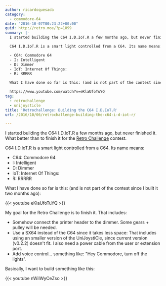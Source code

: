 ```yaml
---
author: ricardoquesada
category:
  - commodore-64
date: "2016-10-07T00:23:22+00:00"
guid: http://retro.moe/?p=1899
summary: |-
  I started building the C64 I.D.IoT.R a few months ago, but never finished it. What better than to finish it for the [Retro Challenge](http://www.wickensonline.co.uk/retrochallenge-2012sc/) contest.

  C64 I.D.IoT.R is a smart light controlled from a C64. Its name means:

  - C64: Commodore 64
  - I: Intelligent
  - D: Dimmer
  - IoT: Internet Of Things:
  - R: RRRRR

  What I have done so far is this: (and is not part of the contest since I built it two months ago):

  https://www.youtube.com/watch?v=eKlaUfoTuYQ
tag:
  - retrochallenge
  - unijoysticle
title: 'Retrochallenge: Building the C64 I.D.IoT.R'
url: /2016/10/06/retrochallenge-building-the-c64-i-d-iot-r/

---
```

I started building the C64 I.D.IoT.R a few months ago, but never finished it. What better than to finish it for the [Retro Challenge](http://www.wickensonline.co.uk/retrochallenge-2012sc/) contest.

C64 I.D.IoT.R is a smart light controlled from a C64. Its name means:

- C64: Commodore 64
- I: Intelligent
- D: Dimmer
- IoT: Internet Of Things:
- R: RRRRR

What I have done so far is this: (and is not part of the contest since I built it two months ago):

{{< youtube eKlaUfoTuYQ >}}

My goal for the Retro Challenge is to finish it. That includes:

- Somehow connect the printer header to the dimmer. Some gears + pulley will be needed.
- Use a SX64 instead of the C64 since it takes less space: That includes using an smaller version of the UniJoystiCle, since current version (v0.2.2) doesn't fit. I also need a power cable from the user or extension port.
- Add voice control... something like: "Hey Commodore, turn off the lights".

Basically, I want to build something like this:

{{< youtube nWiIWyCeZso >}}
